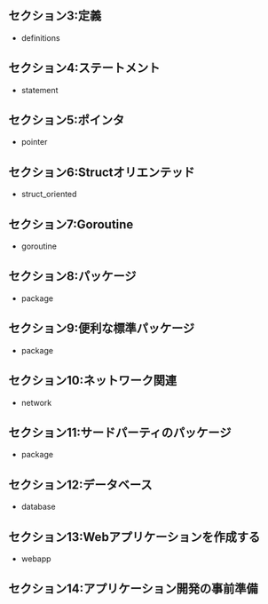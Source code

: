 ## セクション3:定義
- definitions

## セクション4:ステートメント
- statement

## セクション5:ポインタ
- pointer

## セクション6:Structオリエンテッド
- struct_oriented

## セクション7:Goroutine
- goroutine

## セクション8:パッケージ
- package

## セクション9:便利な標準パッケージ
- package

## セクション10:ネットワーク関連
- network

## セクション11:サードパーティのパッケージ
- package

## セクション12:データベース
- database

## セクション13:Webアプリケーションを作成する
- webapp

## セクション14:アプリケーション開発の事前準備


